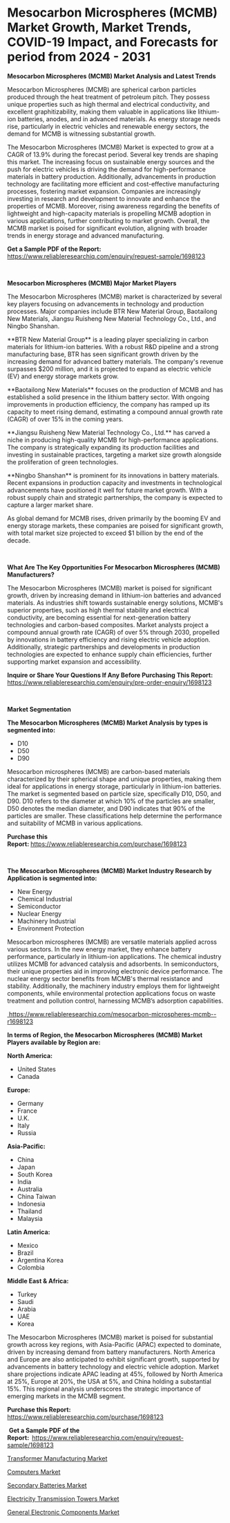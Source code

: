 <p><h1>Mesocarbon Microspheres (MCMB) Market Growth, Market Trends, COVID-19 Impact, and Forecasts for period from 2024 - 2031</h1></p><p><strong>Mesocarbon Microspheres (MCMB) Market Analysis and Latest Trends</strong></p>
<p><p>Mesocarbon Microspheres (MCMB) are spherical carbon particles produced through the heat treatment of petroleum pitch. They possess unique properties such as high thermal and electrical conductivity, and excellent graphitizability, making them valuable in applications like lithium-ion batteries, anodes, and in advanced materials. As energy storage needs rise, particularly in electric vehicles and renewable energy sectors, the demand for MCMB is witnessing substantial growth.</p><p>The Mesocarbon Microspheres (MCMB) Market is expected to grow at a CAGR of 13.9% during the forecast period. Several key trends are shaping this market. The increasing focus on sustainable energy sources and the push for electric vehicles is driving the demand for high-performance materials in battery production. Additionally, advancements in production technology are facilitating more efficient and cost-effective manufacturing processes, fostering market expansion. Companies are increasingly investing in research and development to innovate and enhance the properties of MCMB. Moreover, rising awareness regarding the benefits of lightweight and high-capacity materials is propelling MCMB adoption in various applications, further contributing to market growth. Overall, the MCMB market is poised for significant evolution, aligning with broader trends in energy storage and advanced manufacturing.</p></p>
<p><strong>Get a Sample PDF of the Report:&nbsp;</strong> <a href="https://www.reliableresearchiq.com/enquiry/request-sample/1698123?utm_campaign=1769&utm_medium=2&utm_source=Github&utm_content=ia&utm_term=18102024&utm_id=mesocarbon-microspheres-mcmb">https://www.reliableresearchiq.com/enquiry/request-sample/1698123</a></p>
<p>&nbsp;</p>
<p><strong>Mesocarbon Microspheres (MCMB) Major Market Players</strong></p>
<p><p>The Mesocarbon Microspheres (MCMB) market is characterized by several key players focusing on advancements in technology and production processes. Major companies include BTR New Material Group, Baotailong New Materials, Jiangsu Ruisheng New Material Technology Co., Ltd., and Ningbo Shanshan.</p><p>**BTR New Material Group** is a leading player specializing in carbon materials for lithium-ion batteries. With a robust R&D pipeline and a strong manufacturing base, BTR has seen significant growth driven by the increasing demand for advanced battery materials. The company's revenue surpasses $200 million, and it is projected to expand as electric vehicle (EV) and energy storage markets grow.</p><p>**Baotailong New Materials** focuses on the production of MCMB and has established a solid presence in the lithium battery sector. With ongoing improvements in production efficiency, the company has ramped up its capacity to meet rising demand, estimating a compound annual growth rate (CAGR) of over 15% in the coming years.</p><p>**Jiangsu Ruisheng New Material Technology Co., Ltd.** has carved a niche in producing high-quality MCMB for high-performance applications. The company is strategically expanding its production facilities and investing in sustainable practices, targeting a market size growth alongside the proliferation of green technologies.</p><p>**Ningbo Shanshan** is prominent for its innovations in battery materials. Recent expansions in production capacity and investments in technological advancements have positioned it well for future market growth. With a robust supply chain and strategic partnerships, the company is expected to capture a larger market share.</p><p>As global demand for MCMB rises, driven primarily by the booming EV and energy storage markets, these companies are poised for significant growth, with total market size projected to exceed $1 billion by the end of the decade.</p></p>
<p>&nbsp;</p>
<p><strong>What Are The Key Opportunities For Mesocarbon Microspheres (MCMB) Manufacturers?</strong></p>
<p><p>The Mesocarbon Microspheres (MCMB) market is poised for significant growth, driven by increasing demand in lithium-ion batteries and advanced materials. As industries shift towards sustainable energy solutions, MCMB's superior properties, such as high thermal stability and electrical conductivity, are becoming essential for next-generation battery technologies and carbon-based composites. Market analysts project a compound annual growth rate (CAGR) of over 5% through 2030, propelled by innovations in battery efficiency and rising electric vehicle adoption. Additionally, strategic partnerships and developments in production technologies are expected to enhance supply chain efficiencies, further supporting market expansion and accessibility.</p></p>
<p><strong>Inquire or Share Your Questions If Any Before Purchasing This Report:</strong> <a href="https://www.reliableresearchiq.com/enquiry/pre-order-enquiry/1698123?utm_campaign=1769&utm_medium=2&utm_source=Github&utm_content=ia&utm_term=18102024&utm_id=mesocarbon-microspheres-mcmb">https://www.reliableresearchiq.com/enquiry/pre-order-enquiry/1698123</a></p>
<p>&nbsp;</p>
<p><strong>Market Segmentation</strong></p>
<p><strong>The Mesocarbon Microspheres (MCMB) Market Analysis by types is segmented into:</strong></p>
<p><ul><li>D10</li><li>D50</li><li>D90</li></ul></p>
<p><p>Mesocarbon microspheres (MCMB) are carbon-based materials characterized by their spherical shape and unique properties, making them ideal for applications in energy storage, particularly in lithium-ion batteries. The market is segmented based on particle size, specifically D10, D50, and D90. D10 refers to the diameter at which 10% of the particles are smaller, D50 denotes the median diameter, and D90 indicates that 90% of the particles are smaller. These classifications help determine the performance and suitability of MCMB in various applications.</p></p>
<p><strong>Purchase this Report:&nbsp;</strong><a href="https://www.reliableresearchiq.com/purchase/1698123?utm_campaign=1769&utm_medium=2&utm_source=Github&utm_content=ia&utm_term=18102024&utm_id=mesocarbon-microspheres-mcmb">https://www.reliableresearchiq.com/purchase/1698123</a></p>
<p>&nbsp;</p>
<p><strong>The Mesocarbon Microspheres (MCMB) Market Industry Research by Application is segmented into:</strong></p>
<p><ul><li>New Energy</li><li>Chemical Industrial</li><li>Semiconductor</li><li>Nuclear Energy</li><li>Machinery Industrial</li><li>Environment Protection</li></ul></p>
<p><p>Mesocarbon microspheres (MCMB) are versatile materials applied across various sectors. In the new energy market, they enhance battery performance, particularly in lithium-ion applications. The chemical industry utilizes MCMB for advanced catalysis and adsorbents. In semiconductors, their unique properties aid in improving electronic device performance. The nuclear energy sector benefits from MCMB's thermal resistance and stability. Additionally, the machinery industry employs them for lightweight components, while environmental protection applications focus on waste treatment and pollution control, harnessing MCMB’s adsorption capabilities.</p></p>
<p><a href="https://www.reliableresearchiq.com/mesocarbon-microspheres-mcmb--r1698123?utm_campaign=1769&utm_medium=2&utm_source=Github&utm_content=ia&utm_term=18102024&utm_id=mesocarbon-microspheres-mcmb">&nbsp;https://www.reliableresearchiq.com/mesocarbon-microspheres-mcmb--r1698123</a></p>
<p><strong>In terms of Region, the Mesocarbon Microspheres (MCMB) Market Players available by Region are:</strong></p>
<p>
    <p> <strong> North America: </strong>
        <ul>
            <li>United States</li>
            <li>Canada</li>
        </ul>
        </p> 
    <p> <strong> Europe: </strong>
        <ul>
            <li>Germany</li>
            <li>France</li>
            <li>U.K.</li>
            <li>Italy</li>
            <li>Russia</li>
        </ul>
        </p> 
    <p> <strong> Asia-Pacific: </strong>
        <ul>
            <li>China</li>
            <li>Japan</li>
            <li>South Korea</li>
            <li>India</li>
            <li>Australia</li>
            <li>China Taiwan</li>
            <li>Indonesia</li>
            <li>Thailand</li>
            <li>Malaysia</li>
        </ul>
        </p> 
    <p> <strong> Latin America: </strong>
        <ul>
            <li>Mexico</li>
            <li>Brazil</li>
            <li>Argentina Korea</li>
            <li>Colombia</li>
        </ul>
        </p> 
    <p> <strong> Middle East & Africa: </strong>
        <ul>
            <li>Turkey</li>
            <li>Saudi</li>
            <li>Arabia</li>
            <li>UAE</li>
            <li>Korea</li>
        </ul>
    </p>
    </p>
<p><p>The Mesocarbon Microspheres (MCMB) market is poised for substantial growth across key regions, with Asia-Pacific (APAC) expected to dominate, driven by increasing demand from battery manufacturers. North America and Europe are also anticipated to exhibit significant growth, supported by advancements in battery technology and electric vehicle adoption. Market share projections indicate APAC leading at 45%, followed by North America at 25%, Europe at 20%, the USA at 5%, and China holding a substantial 15%. This regional analysis underscores the strategic importance of emerging markets in the MCMB segment.</p></p>
<p><strong>Purchase this Report: </strong><a href="https://www.reliableresearchiq.com/purchase/1698123?utm_campaign=1769&utm_medium=2&utm_source=Github&utm_content=ia&utm_term=18102024&utm_id=mesocarbon-microspheres-mcmb">https://www.reliableresearchiq.com/purchase/1698123</a></p>
<p>&nbsp;<strong>Get a Sample PDF of the Report:&nbsp;&nbsp;</strong><a href="https://www.reliableresearchiq.com/enquiry/request-sample/1698123?utm_campaign=1769&utm_medium=2&utm_source=Github&utm_content=ia&utm_term=18102024&utm_id=mesocarbon-microspheres-mcmb">https://www.reliableresearchiq.com/enquiry/request-sample/1698123</a></p>
<p><strong></strong></p>
<p><p><a href="https://www.linkedin.com/pulse/in-depth-transformer-manufacturing-market-review-size-share-83s7e?utm_campaign=1769&utm_medium=2&utm_source=Github&utm_content=ia&utm_term=18102024&utm_id=mesocarbon-microspheres-mcmb">Transformer Manufacturing Market</a></p><p><a href="https://www.linkedin.com/pulse/computers-market-overview-regional-outlook-competitive-strategies-7ri2e?utm_campaign=1769&utm_medium=2&utm_source=Github&utm_content=ia&utm_term=18102024&utm_id=mesocarbon-microspheres-mcmb">Computers Market</a></p><p><a href="https://www.linkedin.com/pulse/deep-dive-secondary-batteries-market-itstrends-segmentation-3fmfe?utm_campaign=1769&utm_medium=2&utm_source=Github&utm_content=ia&utm_term=18102024&utm_id=mesocarbon-microspheres-mcmb">Secondary Batteries Market</a></p><p><a href="https://www.linkedin.com/pulse/pioneering-growth-analyzing-global-electricity-transmission-ohyhe?utm_campaign=1769&utm_medium=2&utm_source=Github&utm_content=ia&utm_term=18102024&utm_id=mesocarbon-microspheres-mcmb">Electricity Transmission Towers Market</a></p><p><a href="https://www.linkedin.com/pulse/general-electronic-components-market-outlook-share-analysis--mltie?utm_campaign=1769&utm_medium=2&utm_source=Github&utm_content=ia&utm_term=18102024&utm_id=mesocarbon-microspheres-mcmb">General Electronic Components Market</a></p></p>